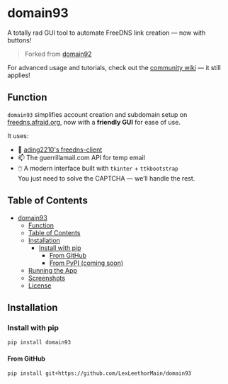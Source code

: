 # domain93

A totally rad GUI tool to automate FreeDNS link creation — now with buttons!  
> Forked from [domain92](https://github.com/sebastian-92/domain92)

For advanced usage and tutorials, check out the [community wiki](https://github.com/sebastian-92/domain92/wiki) — it still applies!

## Function

`domain93` simplifies account creation and subdomain setup on [freedns.afraid.org](https://freedns.afraid.org), now with a **friendly GUI** for ease of use.

It uses:
- 🧠 [ading2210's freedns-client](https://github.com/ading2210/freedns-client)
- 📫 The guerrillamail.com API for temp email
- 🖱️ A modern interface built with `tkinter` + `ttkbootstrap`  
You just need to solve the CAPTCHA — we’ll handle the rest.

## Table of Contents

- [domain93](#domain93)
  - [Function](#function)
  - [Table of Contents](#table-of-contents)
  - [Installation](#installation)
    - [Install with pip](#install-with-pip)
      - [From GitHub](#from-github)
      - [From PyPI (coming soon)](#from-pypi-coming-soon)
  - [Running the App](#running-the-app)
  - [Screenshots](#screenshots)
  - [License](#license)

## Installation

### Install with pip
```bash
pip install domain93
```
#### From GitHub
```bash
pip install git+https://github.com/LexLeethorMain/domain93

